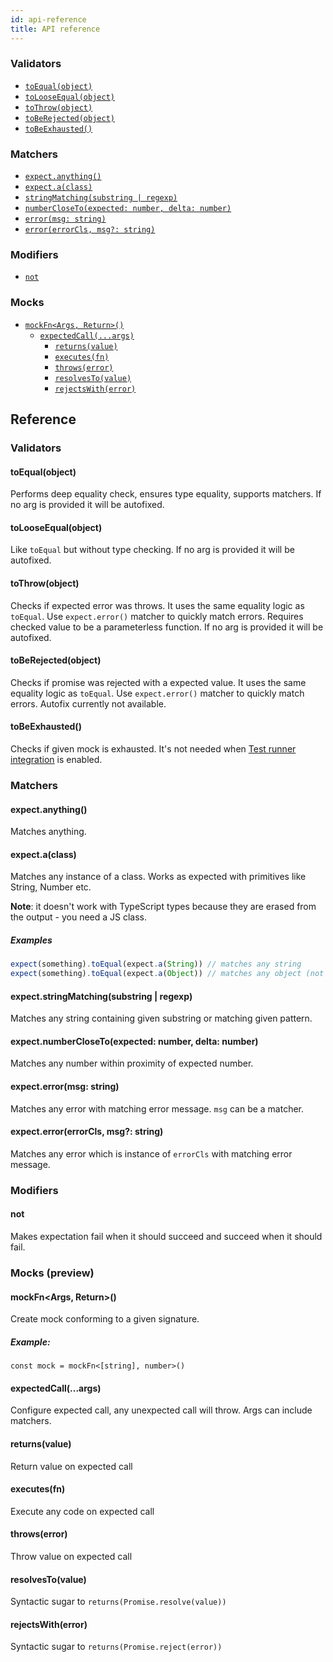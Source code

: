```yaml
---
id: api-reference
title: API reference
---
```


### Validators

- [`toEqual(object)`](#toequalobject)
- [`toLooseEqual(object)`](#tolooseequalobject)
- [`toThrow(object)`](#tothrowobject)
- [`toBeRejected(object)`](#toberejectedobject)
- [`toBeExhausted()`](#tobeexhausted)

### Matchers

- [`expect.anything()`](#expectanything)
- [`expect.a(class)`](#expectaclass)
- [`stringMatching(substring | regexp)`](#expectstringmatchingsubstring--regexp)
- [`numberCloseTo(expected: number, delta: number)`](#expectnumberclosetoexpected-number-delta-number)
- [`error(msg: string)`](#expecterrormsg-string)
- [`error(errorCls, msg?: string)`](#expecterrorerrorcls-msg-string)

### Modifiers

- [`not`](#not)

### Mocks

- [`mockFn<Args, Return>()`](#mockfnargs-return)
  - [`expectedCall(...args)`](#expectedcallargs)
    - [`returns(value)`](#returnsvalue)
    - [`executes(fn)`](#executesfn)
    - [`throws(error)`](#throwserror)
    - [`resolvesTo(value)`](#resolvestovalue)
    - [`rejectsWith(error)`](#rejectswitherror)

## Reference

### Validators

#### toEqual(object)

Performs deep equality check, ensures type equality, supports matchers. If no
arg is provided it will be autofixed.

#### toLooseEqual(object)

Like `toEqual` but without type checking. If no arg is provided it will be
autofixed.

#### toThrow(object)

Checks if expected error was throws. It uses the same equality logic as
`toEqual`. Use `expect.error()` matcher to quickly match errors. Requires
checked value to be a parameterless function. If no arg is provided it will be
autofixed.

#### toBeRejected(object)

Checks if promise was rejected with a expected value. It uses the same equality
logic as `toEqual`. Use `expect.error()` matcher to quickly match errors.
Autofix currently not available.

#### toBeExhausted()

Checks if given mock is exhausted. It's not needed when
[Test runner integration](../guides/test-runner-integration.md) is enabled.

### Matchers

#### expect.anything()

Matches anything.

#### expect.a(class)

Matches any instance of a class. Works as expected with primitives like String,
Number etc.

**Note**: it doesn't work with TypeScript types because they are erased from the
output - you need a JS class.

##### Examples

```typescript
expect(something).toEqual(expect.a(String)) // matches any string
expect(something).toEqual(expect.a(Object)) // matches any object (not null)
```

#### expect.stringMatching(substring | regexp)

Matches any string containing given substring or matching given pattern.

#### expect.numberCloseTo(expected: number, delta: number)

Matches any number within proximity of expected number.

#### expect.error(msg: string)

Matches any error with matching error message. `msg` can be a matcher.

#### expect.error(errorCls, msg?: string)

Matches any error which is instance of `errorCls` with matching error message.

### Modifiers

#### not

Makes expectation fail when it should succeed and succeed when it should fail.

### Mocks (preview)

#### mockFn<Args, Return>()

Create mock conforming to a given signature.

##### Example:

```
const mock = mockFn<[string], number>()
```

#### expectedCall(...args)

Configure expected call, any unexpected call will throw. Args can include
matchers.

#### returns(value)

Return value on expected call

#### executes(fn)

Execute any code on expected call

#### throws(error)

Throw value on expected call

#### resolvesTo(value)

Syntactic sugar to `returns(Promise.resolve(value))`

#### rejectsWith(error)

Syntactic sugar to `returns(Promise.reject(error))`

